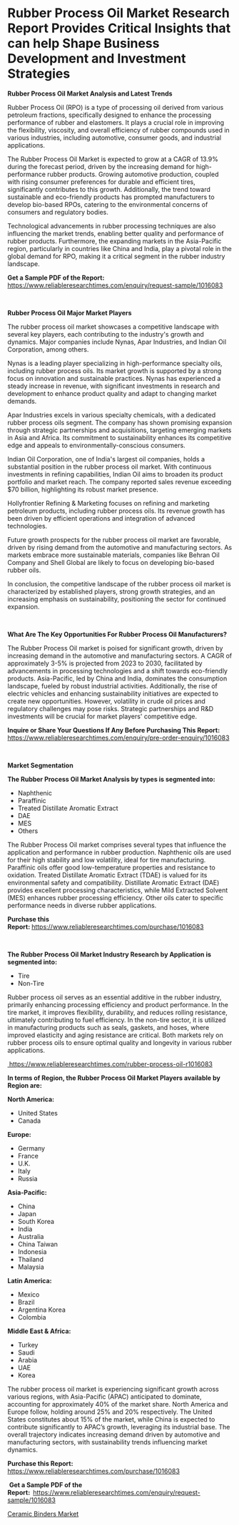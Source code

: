 <p><h1>Rubber Process Oil Market Research Report Provides Critical Insights that can help Shape Business Development and Investment Strategies</h1></p><p><strong>Rubber Process Oil Market Analysis and Latest Trends</strong></p>
<p><p>Rubber Process Oil (RPO) is a type of processing oil derived from various petroleum fractions, specifically designed to enhance the processing performance of rubber and elastomers. It plays a crucial role in improving the flexibility, viscosity, and overall efficiency of rubber compounds used in various industries, including automotive, consumer goods, and industrial applications.</p><p>The Rubber Process Oil Market is expected to grow at a CAGR of 13.9% during the forecast period, driven by the increasing demand for high-performance rubber products. Growing automotive production, coupled with rising consumer preferences for durable and efficient tires, significantly contributes to this growth. Additionally, the trend toward sustainable and eco-friendly products has prompted manufacturers to develop bio-based RPOs, catering to the environmental concerns of consumers and regulatory bodies.</p><p>Technological advancements in rubber processing techniques are also influencing the market trends, enabling better quality and performance of rubber products. Furthermore, the expanding markets in the Asia-Pacific region, particularly in countries like China and India, play a pivotal role in the global demand for RPO, making it a critical segment in the rubber industry landscape.</p></p>
<p><strong>Get a Sample PDF of the Report:&nbsp;</strong> <a href="https://www.reliableresearchtimes.com/enquiry/request-sample/1016083?utm_campaign=2203&utm_medium=2&utm_source=Github&utm_content=ia&utm_term=01042025&utm_id=rubber-process-oil">https://www.reliableresearchtimes.com/enquiry/request-sample/1016083</a></p>
<p>&nbsp;</p>
<p><strong>Rubber Process Oil Major Market Players</strong></p>
<p><p>The rubber process oil market showcases a competitive landscape with several key players, each contributing to the industry's growth and dynamics. Major companies include Nynas, Apar Industries, and Indian Oil Corporation, among others.</p><p>Nynas is a leading player specializing in high-performance specialty oils, including rubber process oils. Its market growth is supported by a strong focus on innovation and sustainable practices. Nynas has experienced a steady increase in revenue, with significant investments in research and development to enhance product quality and adapt to changing market demands.</p><p>Apar Industries excels in various specialty chemicals, with a dedicated rubber process oils segment. The company has shown promising expansion through strategic partnerships and acquisitions, targeting emerging markets in Asia and Africa. Its commitment to sustainability enhances its competitive edge and appeals to environmentally-conscious consumers.</p><p>Indian Oil Corporation, one of India's largest oil companies, holds a substantial position in the rubber process oil market. With continuous investments in refining capabilities, Indian Oil aims to broaden its product portfolio and market reach. The company reported sales revenue exceeding $70 billion, highlighting its robust market presence.</p><p>Hollyfrontier Refining & Marketing focuses on refining and marketing petroleum products, including rubber process oils. Its revenue growth has been driven by efficient operations and integration of advanced technologies.</p><p>Future growth prospects for the rubber process oil market are favorable, driven by rising demand from the automotive and manufacturing sectors. As markets embrace more sustainable materials, companies like Behran Oil Company and Shell Global are likely to focus on developing bio-based rubber oils.</p><p>In conclusion, the competitive landscape of the rubber process oil market is characterized by established players, strong growth strategies, and an increasing emphasis on sustainability, positioning the sector for continued expansion.</p></p>
<p>&nbsp;</p>
<p><strong>What Are The Key Opportunities For Rubber Process Oil Manufacturers?</strong></p>
<p><p>The Rubber Process Oil market is poised for significant growth, driven by increasing demand in the automotive and manufacturing sectors. A CAGR of approximately 3-5% is projected from 2023 to 2030, facilitated by advancements in processing technologies and a shift towards eco-friendly products. Asia-Pacific, led by China and India, dominates the consumption landscape, fueled by robust industrial activities. Additionally, the rise of electric vehicles and enhancing sustainability initiatives are expected to create new opportunities. However, volatility in crude oil prices and regulatory challenges may pose risks. Strategic partnerships and R&D investments will be crucial for market players' competitive edge.</p></p>
<p><strong>Inquire or Share Your Questions If Any Before Purchasing This Report:</strong> <a href="https://www.reliableresearchtimes.com/enquiry/pre-order-enquiry/1016083?utm_campaign=2203&utm_medium=2&utm_source=Github&utm_content=ia&utm_term=01042025&utm_id=rubber-process-oil">https://www.reliableresearchtimes.com/enquiry/pre-order-enquiry/1016083</a></p>
<p>&nbsp;</p>
<p><strong>Market Segmentation</strong></p>
<p><strong>The Rubber Process Oil Market Analysis by types is segmented into:</strong></p>
<p><ul><li>Naphthenic</li><li>Paraffinic</li><li>Treated Distillate Aromatic Extract</li><li>DAE</li><li>MES</li><li>Others</li></ul></p>
<p><p>The Rubber Process Oil market comprises several types that influence the application and performance in rubber production. Naphthenic oils are used for their high stability and low volatility, ideal for tire manufacturing. Paraffinic oils offer good low-temperature properties and resistance to oxidation. Treated Distillate Aromatic Extract (TDAE) is valued for its environmental safety and compatibility. Distillate Aromatic Extract (DAE) provides excellent processing characteristics, while Mild Extracted Solvent (MES) enhances rubber processing efficiency. Other oils cater to specific performance needs in diverse rubber applications.</p></p>
<p><strong>Purchase this Report:&nbsp;</strong><a href="https://www.reliableresearchtimes.com/purchase/1016083?utm_campaign=2203&utm_medium=2&utm_source=Github&utm_content=ia&utm_term=01042025&utm_id=rubber-process-oil">https://www.reliableresearchtimes.com/purchase/1016083</a></p>
<p>&nbsp;</p>
<p><strong>The Rubber Process Oil Market Industry Research by Application is segmented into:</strong></p>
<p><ul><li>Tire</li><li>Non-Tire</li></ul></p>
<p><p>Rubber process oil serves as an essential additive in the rubber industry, primarily enhancing processing efficiency and product performance. In the tire market, it improves flexibility, durability, and reduces rolling resistance, ultimately contributing to fuel efficiency. In the non-tire sector, it is utilized in manufacturing products such as seals, gaskets, and hoses, where improved elasticity and aging resistance are critical. Both markets rely on rubber process oils to ensure optimal quality and longevity in various rubber applications.</p></p>
<p><a href="https://www.reliableresearchtimes.com/rubber-process-oil-r1016083?utm_campaign=2203&utm_medium=2&utm_source=Github&utm_content=ia&utm_term=01042025&utm_id=rubber-process-oil">&nbsp;https://www.reliableresearchtimes.com/rubber-process-oil-r1016083</a></p>
<p><strong>In terms of Region, the Rubber Process Oil Market Players available by Region are:</strong></p>
<p>
    <p> <strong> North America: </strong>
        <ul>
            <li>United States</li>
            <li>Canada</li>
        </ul>
        </p> 
    <p> <strong> Europe: </strong>
        <ul>
            <li>Germany</li>
            <li>France</li>
            <li>U.K.</li>
            <li>Italy</li>
            <li>Russia</li>
        </ul>
        </p> 
    <p> <strong> Asia-Pacific: </strong>
        <ul>
            <li>China</li>
            <li>Japan</li>
            <li>South Korea</li>
            <li>India</li>
            <li>Australia</li>
            <li>China Taiwan</li>
            <li>Indonesia</li>
            <li>Thailand</li>
            <li>Malaysia</li>
        </ul>
        </p> 
    <p> <strong> Latin America: </strong>
        <ul>
            <li>Mexico</li>
            <li>Brazil</li>
            <li>Argentina Korea</li>
            <li>Colombia</li>
        </ul>
        </p> 
    <p> <strong> Middle East & Africa: </strong>
        <ul>
            <li>Turkey</li>
            <li>Saudi</li>
            <li>Arabia</li>
            <li>UAE</li>
            <li>Korea</li>
        </ul>
    </p>
    </p>
<p><p>The rubber process oil market is experiencing significant growth across various regions, with Asia-Pacific (APAC) anticipated to dominate, accounting for approximately 40% of the market share. North America and Europe follow, holding around 25% and 20% respectively. The United States constitutes about 15% of the market, while China is expected to contribute significantly to APAC’s growth, leveraging its industrial base. The overall trajectory indicates increasing demand driven by automotive and manufacturing sectors, with sustainability trends influencing market dynamics.</p></p>
<p><strong>Purchase this Report: </strong><a href="https://www.reliableresearchtimes.com/purchase/1016083?utm_campaign=2203&utm_medium=2&utm_source=Github&utm_content=ia&utm_term=01042025&utm_id=rubber-process-oil">https://www.reliableresearchtimes.com/purchase/1016083</a></p>
<p>&nbsp;<strong>Get a Sample PDF of the Report:&nbsp;&nbsp;</strong><a href="https://www.reliableresearchtimes.com/enquiry/request-sample/1016083?utm_campaign=2203&utm_medium=2&utm_source=Github&utm_content=ia&utm_term=01042025&utm_id=rubber-process-oil">https://www.reliableresearchtimes.com/enquiry/request-sample/1016083</a></p>
<p><strong></strong></p>
<p><p><a href="https://github.com/guneycigdem35/Market-Research-Report-List-5/blob/main/ceramic-binders-market.md?utm_campaign=2203&utm_medium=2&utm_source=Github&utm_content=ia&utm_term=01042025&utm_id=rubber-process-oil">Ceramic Binders Market</a></p></p>